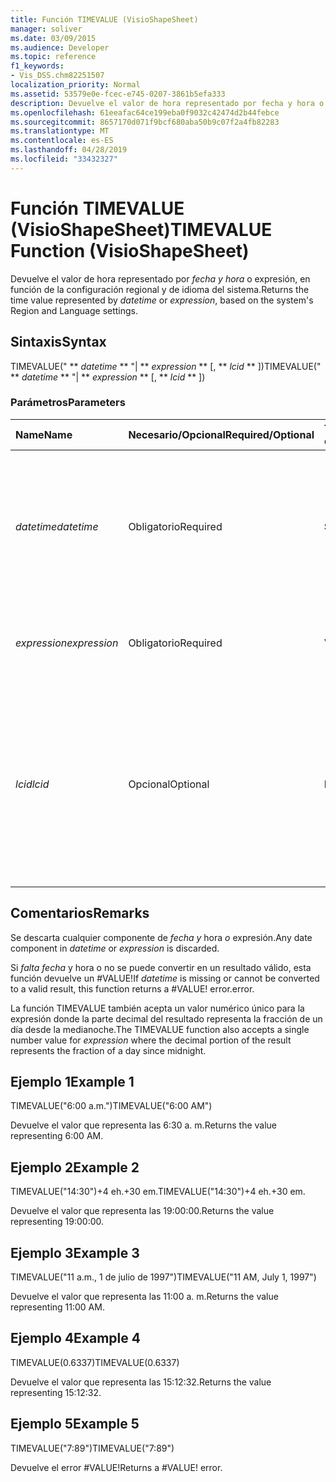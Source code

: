 ```yaml
---
title: Función TIMEVALUE (VisioShapeSheet)
manager: soliver
ms.date: 03/09/2015
ms.audience: Developer
ms.topic: reference
f1_keywords:
- Vis_DSS.chm82251507
localization_priority: Normal
ms.assetid: 53579e0e-fcec-e745-0207-3861b5efa333
description: Devuelve el valor de hora representado por fecha y hora o expresión, en función de la configuración regional y de idioma del sistema.
ms.openlocfilehash: 61eeafac64ce199eba0f9032c42474d2b44febce
ms.sourcegitcommit: 8657170d071f9bcf680aba50b9c07f2a4fb82283
ms.translationtype: MT
ms.contentlocale: es-ES
ms.lasthandoff: 04/28/2019
ms.locfileid: "33432327"
---
```

# <a name="timevalue-function-visioshapesheet"></a><span data-ttu-id="4096e-103">Función TIMEVALUE (VisioShapeSheet)</span><span class="sxs-lookup"><span data-stu-id="4096e-103">TIMEVALUE Function (VisioShapeSheet)</span></span>

<span data-ttu-id="4096e-104">Devuelve el valor de hora representado por  _fecha y_  _hora_ o expresión, en función de la configuración regional y de idioma del sistema.</span><span class="sxs-lookup"><span data-stu-id="4096e-104">Returns the time value represented by  _datetime_ or  _expression_, based on the system's Region and Language settings.</span></span>
  
## <a name="syntax"></a><span data-ttu-id="4096e-105">Sintaxis</span><span class="sxs-lookup"><span data-stu-id="4096e-105">Syntax</span></span>

<span data-ttu-id="4096e-106">TIMEVALUE(" \*\* *datetime* \*\* "| \*\* *expression* \*\* [, \*\* *lcid* \*\* ])</span><span class="sxs-lookup"><span data-stu-id="4096e-106">TIMEVALUE(" \*\* *datetime* \*\* "| \*\* *expression* \*\* [, \*\* *lcid* \*\* ])</span></span> 
  
### <a name="parameters"></a><span data-ttu-id="4096e-107">Parámetros</span><span class="sxs-lookup"><span data-stu-id="4096e-107">Parameters</span></span>

|<span data-ttu-id="4096e-108">**Name**</span><span class="sxs-lookup"><span data-stu-id="4096e-108">**Name**</span></span>|<span data-ttu-id="4096e-109">**Necesario/Opcional**</span><span class="sxs-lookup"><span data-stu-id="4096e-109">**Required/Optional**</span></span>|<span data-ttu-id="4096e-110">**Tipo de datos**</span><span class="sxs-lookup"><span data-stu-id="4096e-110">**Data Type**</span></span>|<span data-ttu-id="4096e-111">**Descripción**</span><span class="sxs-lookup"><span data-stu-id="4096e-111">**Description**</span></span>|
|:-----|:-----|:-----|:-----|
| <span data-ttu-id="4096e-112">_datetime_</span><span class="sxs-lookup"><span data-stu-id="4096e-112">_datetime_</span></span> <br/> |<span data-ttu-id="4096e-113">Obligatorio</span><span class="sxs-lookup"><span data-stu-id="4096e-113">Required</span></span>  <br/> |<span data-ttu-id="4096e-114">**String**</span><span class="sxs-lookup"><span data-stu-id="4096e-114">**String**</span></span> <br/> | <span data-ttu-id="4096e-115">Cualquier cadena que se pueda reconocer como una fecha y una hora, o una referencia a una celda que contenga una fecha y una hora.</span><span class="sxs-lookup"><span data-stu-id="4096e-115">Any string commonly recognized as a date and time or a reference to a cell containing a date and time.</span></span>  <br/> |
| <span data-ttu-id="4096e-116">_expression_</span><span class="sxs-lookup"><span data-stu-id="4096e-116">_expression_</span></span> <br/> |<span data-ttu-id="4096e-117">Obligatorio</span><span class="sxs-lookup"><span data-stu-id="4096e-117">Required</span></span>  <br/> |<span data-ttu-id="4096e-118">**Varía**</span><span class="sxs-lookup"><span data-stu-id="4096e-118">**Varies**</span></span> <br/> | <span data-ttu-id="4096e-119">Cualquier expresión que produzca como resultado una fecha y una hora.</span><span class="sxs-lookup"><span data-stu-id="4096e-119">Any expression that yields a date and time.</span></span>  <br/> |
| <span data-ttu-id="4096e-120">_lcid_</span><span class="sxs-lookup"><span data-stu-id="4096e-120">_lcid_</span></span> <br/> |<span data-ttu-id="4096e-121">Opcional</span><span class="sxs-lookup"><span data-stu-id="4096e-121">Optional</span></span>  <br/> |<span data-ttu-id="4096e-122">**Number**</span><span class="sxs-lookup"><span data-stu-id="4096e-122">**Number**</span></span> <br/> |<span data-ttu-id="4096e-123">Identificador regional que se usa para evaluar información de fecha y hora que no sea local.</span><span class="sxs-lookup"><span data-stu-id="4096e-123">The locale identifier to be used in evaluating a nonlocal datetime.</span></span> <span data-ttu-id="4096e-124">El identificador regional es un número que se describe en los archivos de encabezado del sistema.</span><span class="sxs-lookup"><span data-stu-id="4096e-124">The locale identifier is a number described in the system header files.</span></span>  <br/> |
   
## <a name="remarks"></a><span data-ttu-id="4096e-125">Comentarios</span><span class="sxs-lookup"><span data-stu-id="4096e-125">Remarks</span></span>

<span data-ttu-id="4096e-126">Se descarta cualquier componente de  _fecha y_ hora  _o_ expresión.</span><span class="sxs-lookup"><span data-stu-id="4096e-126">Any date component in  _datetime_ or  _expression_ is discarded.</span></span> 
  
<span data-ttu-id="4096e-127">Si  _falta fecha_ y hora o no se puede convertir en un resultado válido, esta función devuelve un #VALUE!</span><span class="sxs-lookup"><span data-stu-id="4096e-127">If  _datetime_ is missing or cannot be converted to a valid result, this function returns a #VALUE!</span></span> <span data-ttu-id="4096e-128">error.</span><span class="sxs-lookup"><span data-stu-id="4096e-128">error.</span></span> 
  
<span data-ttu-id="4096e-129">La función TIMEVALUE también acepta un  valor numérico único para la expresión donde la parte decimal del resultado representa la fracción de un día desde la medianoche.</span><span class="sxs-lookup"><span data-stu-id="4096e-129">The TIMEVALUE function also accepts a single number value for  _expression_ where the decimal portion of the result represents the fraction of a day since midnight.</span></span> 
  
## <a name="example-1"></a><span data-ttu-id="4096e-130">Ejemplo 1</span><span class="sxs-lookup"><span data-stu-id="4096e-130">Example 1</span></span>

<span data-ttu-id="4096e-131">TIMEVALUE("6:00 a.m.")</span><span class="sxs-lookup"><span data-stu-id="4096e-131">TIMEVALUE("6:00 AM")</span></span>
  
<span data-ttu-id="4096e-132">Devuelve el valor que representa las 6:30 a. m.</span><span class="sxs-lookup"><span data-stu-id="4096e-132">Returns the value representing 6:00 AM.</span></span>
  
## <a name="example-2"></a><span data-ttu-id="4096e-133">Ejemplo 2</span><span class="sxs-lookup"><span data-stu-id="4096e-133">Example 2</span></span>

<span data-ttu-id="4096e-134">TIMEVALUE("14:30")+4 eh.+30 em.</span><span class="sxs-lookup"><span data-stu-id="4096e-134">TIMEVALUE("14:30")+4 eh.+30 em.</span></span>
  
<span data-ttu-id="4096e-135">Devuelve el valor que representa las 19:00:00.</span><span class="sxs-lookup"><span data-stu-id="4096e-135">Returns the value representing 19:00:00.</span></span>
  
## <a name="example-3"></a><span data-ttu-id="4096e-136">Ejemplo 3</span><span class="sxs-lookup"><span data-stu-id="4096e-136">Example 3</span></span>

<span data-ttu-id="4096e-137">TIMEVALUE("11 a.m., 1 de julio de 1997")</span><span class="sxs-lookup"><span data-stu-id="4096e-137">TIMEVALUE("11 AM, July 1, 1997")</span></span>
  
<span data-ttu-id="4096e-138">Devuelve el valor que representa las 11:00 a. m.</span><span class="sxs-lookup"><span data-stu-id="4096e-138">Returns the value representing 11:00 AM.</span></span>
  
## <a name="example-4"></a><span data-ttu-id="4096e-139">Ejemplo 4</span><span class="sxs-lookup"><span data-stu-id="4096e-139">Example 4</span></span>

<span data-ttu-id="4096e-140">TIMEVALUE(0.6337)</span><span class="sxs-lookup"><span data-stu-id="4096e-140">TIMEVALUE(0.6337)</span></span>
  
<span data-ttu-id="4096e-141">Devuelve el valor que representa las 15:12:32.</span><span class="sxs-lookup"><span data-stu-id="4096e-141">Returns the value representing 15:12:32.</span></span>
  
## <a name="example-5"></a><span data-ttu-id="4096e-142">Ejemplo 5</span><span class="sxs-lookup"><span data-stu-id="4096e-142">Example 5</span></span>

<span data-ttu-id="4096e-143">TIMEVALUE("7:89")</span><span class="sxs-lookup"><span data-stu-id="4096e-143">TIMEVALUE("7:89")</span></span>
  
<span data-ttu-id="4096e-p103">Devuelve el error #VALUE!</span><span class="sxs-lookup"><span data-stu-id="4096e-p103">Returns a #VALUE! error.</span></span>
  

